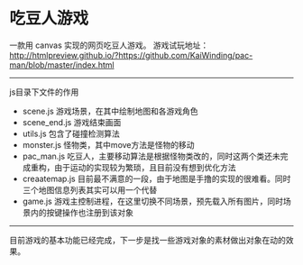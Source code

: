 # 吃豆人游戏  
  一款用 canvas 实现的网页吃豆人游戏。
  游戏试玩地址：http://htmlpreview.github.io/?https://github.com/KaiWinding/pac-man/blob/master/index.html  
***
js目录下文件的作用  
* scene.js 游戏场景，在其中绘制地图和各游戏角色  
* scene_end.js 游戏结束画面  
* utils.js 包含了碰撞检测算法  
* monster.js 怪物类，其中move方法是怪物的移动  
* pac_man.js 吃豆人，主要移动算法是根据怪物类改的，同时这两个类还未完成重构，由于运动的实现较为繁琐，且目前没有想到优化方法  
* creaatemap.js 目前最不满意的一段，由于地图是手撸的实现的很难看。同时三个地图信息列表其实可以用一个代替
* game.js 游戏主控制进程，在这里切换不同场景，预先载入所有图片，同时场景内的按键操作也注册到该对象  
***  
目前游戏的基本功能已经完成，下一步是找一些游戏对象的素材做出对象在动的效果。
